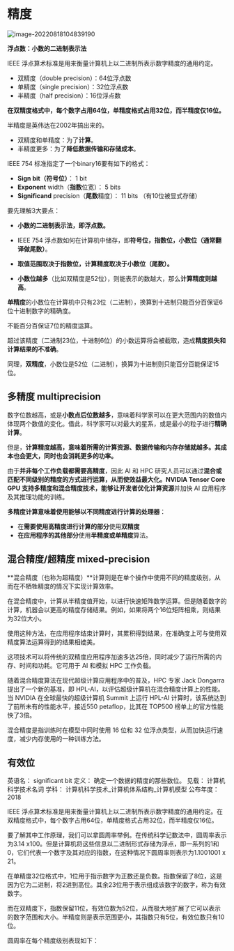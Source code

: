 # 精度

![image-20220818104839190](C:\Users\杜瑶瑶\AppData\Roaming\Typora\typora-user-images\image-20220818104839190.png)

**浮点数：小数的二进制表示法**

IEEE 浮点算术标准是用来衡量计算机上以二进制所表示数字精度的通用约定。

- 双精度（double precision）：64位浮点数
- 单精度（single precision）：32位浮点数
- 半精度（half precision）：16位浮点数

**在双精度格式中，每个数字占用64位，单精度格式占用32位，而半精度仅16位。**

半精度是英伟达在2002年搞出来的。

- 双精度和单精度：为了**计算**。
- 半精度更多：为了**降低数据传输和存储成本**。

IEEE 754 标准指定了一个binary16要有如下的格式：

- **Sign bit（符号位）**： 1 bit
- **Exponent** width（**指数**位宽）： 5 bits
- **Significand** precision（**尾数**精度）： 11 bits （有10位被显式存储）



要先理解3大要点：

* **小数的二进制表示法，即浮点数。**

* IEEE 754 浮点数如何在计算机中储存，即**符号位，指数位，小数位（通常翻译做尾数）**。
* **取值范围取决于指数位，计算精度取决于小数位（尾数）。**

* **小数位越多**（比如双精度是52位），则能表示的数越大，那么**计算精度则越高**。



**单精度**的小数位在计算机中只有23位（二进制），换算到十进制只能百分百保证6位十进制数字的精确度。

不能百分百保证7位的精度运算。

超过该精度（二进制23位，十进制6位）的小数运算将会被截取，造成**精度损失和计算结果的不准确**。

同理，**双精度**，小数位是52位（二进制），换算为十进制则只能百分百能保证15位。



## 多精度 multiprecision

数字位数越高，或是**小数点后位数越多**，意味着科学家可以在更大范围内的数值内体现两个数值的变化。借此，科学家可以对最大的星系，或是最小的粒子进行**精确计算**。

但是，**计算精度越高，意味着所需的计算资源、数据传输和内存存储就越多。其成本也会更大，同时也会消耗更多的功率。**

由于**并非每个工作负载都需要高精度**，因此 AI 和 HPC 研究人员可以通过**混合或匹配不同级别的精度的方式进行运算，从而使效益最大化。**NVIDIA Tensor Core GPU 支持多精度和混合精度技术，能够让开发者**优化计算资源**并加快 AI 应用程序及其推理功能的训练。

**多精度计算意味着使用能够以不同精度进行计算的处理器**：

* 在**需要使用高精度进行计算的部分**使用**双精度**
* **在应用程序的其他部分**使用**半精度或单精度**算法。



## 混合精度/超精度 mixed-precision

**混合精度（也称为超精度）**计算则是在单个操作中使用不同的精度级别，从而在不牺牲精度的情况下实现计算效率。

在混合精度中，计算从半精度值开始，以进行快速矩阵数学运算。但是随着数字的计算，机器会以更高的精度存储结果。例如，如果将两个16位矩阵相乘，则结果为32位大小。

使用这种方法，在应用程序结束计算时，其累积得到结果，在准确度上可与使用双精度算法运算得到的结果相媲美。

这项技术可以将传统的双精度应用程序加速多达25倍，同时减少了运行所需的内存、时间和功耗。它可用于 AI 和模拟 HPC 工作负载。

随着混合精度算法在现代超级计算应用程序中的普及，HPC 专家 Jack Dongarra 提出了一个新的基准，即 HPL-AI，以评估超级计算机在混合精度计算上的性能。当 NVIDIA 在全球最快的超级计算机 Summit 上运行 HPL-AI 计算时，该系统达到了前所未有的性能水平，接近550 petaflop，比其在 TOP500 榜单上的官方性能快了3倍。

混合精度是指训练时在模型中同时使用 16 位和 32 位浮点类型，从而加快运行速度，减少内存使用的一种训练方法。



## 有效位

英语名：	significant bit
定义：	确定一个数据的精度的那些数位。
见载：	计算机科学技术名词
学科：	计算机科学技术_计算机体系结构_计算机模型
公布年度：	2018

IEEE 浮点算术标准是用来衡量计算机上以二进制所表示数字精度的通用约定。在双精度格式中，每个数字占用64位，单精度格式占用32位，而半精度仅16位。

要了解其中工作原理，我们可以拿圆周率举例。在传统科学记数法中，圆周率表示为3.14 x100。但是计算机将这些信息以二进制形式存储为浮点，即一系列的1和0，它们代表一个数字及其对应的指数，在这种情况下圆周率则表示为1.1001001 x 21。

在单精度32位格式中，1位用于指示数字为正数还是负数。指数保留了8位，这是因为它为二进制，将2进到高位。其余23位用于表示组成该数字的数字，称为有效数字。

而在双精度下，指数保留11位，有效位数为52位，从而极大地扩展了它可以表示的数字范围和大小。半精度则是表示范围更小，其指数只有5位，有效位数只有10位。

圆周率在每个精度级别表现如下：

